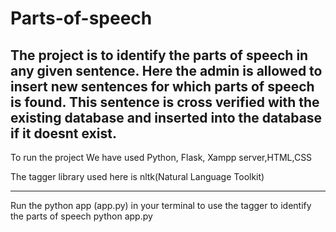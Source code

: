 # Parts-of-speech
The project is to identify the parts of speech in any given sentence.
Here the admin is allowed to insert new sentences for which parts of speech is found.
This sentence is cross verified with the existing database and inserted into the database if it doesnt exist.
---------------------------------------------------------------------------------------------------------------

To run the project We have used Python, Flask, Xampp server,HTML,CSS

The tagger library used here is nltk(Natural Language Toolkit)

---------------------------------------------------------------------------------------------------------------

Run the python app (app.py) in your terminal to use the tagger to identify the parts of speech
  python app.py
